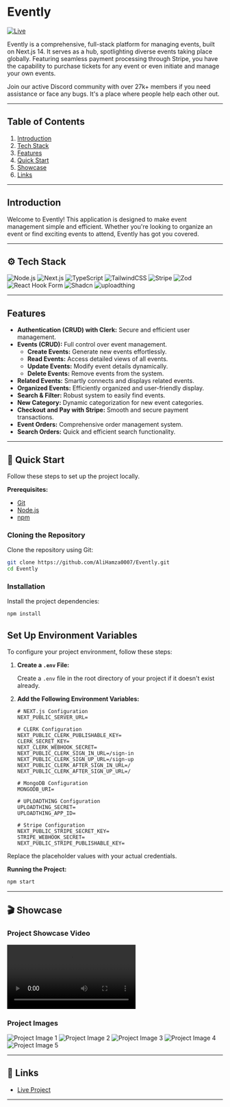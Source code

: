 # Evently

[![Live](https://img.shields.io/badge/Live-Link-blue?style=for-the-badge&logo=netlify)](https://evently007.netlify.app/)

Evently is a comprehensive, full-stack platform for managing events, built on Next.js 14. It serves as a hub, spotlighting diverse events taking place globally. Featuring seamless payment processing through Stripe, you have the capability to purchase tickets for any event or even initiate and manage your own events.

Join our active Discord community with over 27k+ members if you need assistance or face any bugs. It's a place where people help each other out.

---

## Table of Contents

1. [Introduction](#introduction)
2. [Tech Stack](#tech-stack)
3. [Features](#features)
4. [Quick Start](#quick-start)
5. [Showcase](#showcase)
6. [Links](#links)

---

## Introduction

Welcome to Evently! This application is designed to make event management simple and efficient. Whether you're looking to organize an event or find exciting events to attend, Evently has got you covered.

---

## ⚙️ Tech Stack

![Node.js](https://img.shields.io/badge/Node.js-339933?style=for-the-badge&logo=node.js&logoColor=white)
![Next.js](https://img.shields.io/badge/Next.js-000000?style=for-the-badge&logo=next.js&logoColor=white)
![TypeScript](https://img.shields.io/badge/TypeScript-007ACC?style=for-the-badge&logo=typescript&logoColor=white)
![TailwindCSS](https://img.shields.io/badge/TailwindCSS-38B2AC?style=for-the-badge&logo=tailwind-css&logoColor=white)
![Stripe](https://img.shields.io/badge/Stripe-008CDD?style=for-the-badge&logo=stripe&logoColor=white)
![Zod](https://img.shields.io/badge/Zod-3178C6?style=for-the-badge&logo=zod&logoColor=white)
![React Hook Form](https://img.shields.io/badge/React_Hook_Form-EC5990?style=for-the-badge&logo=react-hook-form&logoColor=white)
![Shadcn](https://img.shields.io/badge/Shadcn-61DAFB?style=for-the-badge&logo=react&logoColor=white)
![uploadthing](https://img.shields.io/badge/uploadthing-555?style=for-the-badge&logo=uploadthing&logoColor=white)

---

## Features

- **Authentication (CRUD) with Clerk:** Secure and efficient user management.
- **Events (CRUD):** Full control over event management.
  - **Create Events:** Generate new events effortlessly.
  - **Read Events:** Access detailed views of all events.
  - **Update Events:** Modify event details dynamically.
  - **Delete Events:** Remove events from the system.
- **Related Events:** Smartly connects and displays related events.
- **Organized Events:** Efficiently organized and user-friendly display.
- **Search & Filter:** Robust system to easily find events.
- **New Category:** Dynamic categorization for new event categories.
- **Checkout and Pay with Stripe:** Smooth and secure payment transactions.
- **Event Orders:** Comprehensive order management system.
- **Search Orders:** Quick and efficient search functionality.

---

## 🤸 Quick Start

Follow these steps to set up the project locally.

**Prerequisites:**

- [Git](https://git-scm.com/)
- [Node.js](https://nodejs.org/en)
- [npm](https://www.npmjs.com/)

### Cloning the Repository

Clone the repository using Git:

```bash
git clone https://github.com/AliHamza0007/Evently.git
cd Evently
```

### Installation

Install the project dependencies:

```bash
npm install
```

## Set Up Environment Variables

To configure your project environment, follow these steps:

1. **Create a `.env` File:**

   Create a `.env` file in the root directory of your project if it doesn't exist already.

2. **Add the Following Environment Variables:**

   ```dotenv
   # NEXT.js Configuration
   NEXT_PUBLIC_SERVER_URL=

   # CLERK Configuration
   NEXT_PUBLIC_CLERK_PUBLISHABLE_KEY=
   CLERK_SECRET_KEY=
   NEXT_CLERK_WEBHOOK_SECRET=
   NEXT_PUBLIC_CLERK_SIGN_IN_URL=/sign-in
   NEXT_PUBLIC_CLERK_SIGN_UP_URL=/sign-up
   NEXT_PUBLIC_CLERK_AFTER_SIGN_IN_URL=/
   NEXT_PUBLIC_CLERK_AFTER_SIGN_UP_URL=/

   # MongoDB Configuration
   MONGODB_URI=

   # UPLOADTHING Configuration
   UPLOADTHING_SECRET=
   UPLOADTHING_APP_ID=

   # Stripe Configuration
   NEXT_PUBLIC_STRIPE_SECRET_KEY=
   STRIPE_WEBHOOK_SECRET=
   NEXT_PUBLIC_STRIPE_PUBLISHABLE_KEY=
   ```

Replace the placeholder values with your actual credentials.

**Running the Project:**

```bash
npm start
```

---

## 🎬 Showcase

### Project Showcase Video

<video controls>
  <source src="./ShowCase/recording.mkv" type="video/x-matroska">
  Your browser does not support the video tag or the file format.
</video>

### Project Images

![Project Image 1](./ShowCase/2.png)
![Project Image 2](./ShowCase/3.png)
![Project Image 3](./ShowCase/4.png)
![Project Image 4](./ShowCase/1.png)
![Project Image 5](./ShowCase/5.png)

---

## 🔗 Links

- [Live Project](https://evently007.netlify.app/)

---

```

```
